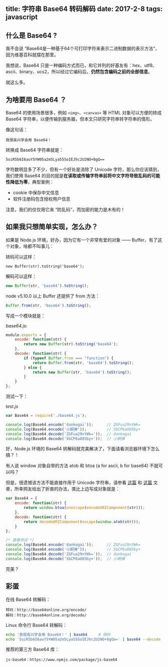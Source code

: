 title: 字符串 Base64 转码解码
date: 2017-2-8
tags: javascript
---

## 什么是 Base64 ?

我不会说 “Base64是一种基于64个可打印字符来表示二进制数据的表示方法”，因为维基百科就摆在那里。

我想说，Base64 只是一种编码方式而已，和它并列的好基友有：hex、utf8、ascii、binary、ucs2，所以经过它编码后，**仍然包含编码之前的全部信息**。

就这么多。

## 为啥要用 Base64 ？

Base64 的使用场景很多，例如 `<img>`、`<canvas>` 等 HTML 对象可以方便的转成 Base64 字符串，以便传输到服务器，但本文只研究字符串转字符串的情形。

像这句话：

``` text
我很高兴学会用 Base64！
```

转换成 Base64 字符串就是：

``` text
5oiR5b6I6auY5YW05a2m5Lya55SoIEJhc2U2NO+8gQ==
```

字符数明显多了不少，但有一个好处是消除了 Unicode 字符，那么你应该猜到，我们使用 Base64 的目的就是**在读取或传输字符串前将中文字符导致乱码的可能性降低为零**，典型案例：

* cookie 中保存中文信息
* 软件注册码包含授权用户信息

注意，我们的仅仅用它来 “防乱码”，而加密的能力是木有的！

## 如果我只想简单实现，怎么办？

如果是 Node.js 环境，好办，因为它有一个非常有爱的对象 —— Buffer，有了这个对象，啥都不叫事儿：

转码可以这样：

```
new Buffer(str).toString('base64');
```

解码可以这样：

``` javascript
new Buffer(str, 'base64').toString();
```

node v5.10.0 以上 Buffer 还提供了 from 方法：

``` javascript
Buffer.from(str, 'base64').toString();
```

写成一个模块就是：

_base64.js:_

``` javascript
module.exports = {
    encode: function(str) {
        return new Buffer(str).toString('base64');
    },
    decode: function(str) {
        if (typeof Buffer.from === "function") {
            return Buffer.from(str, 'base64').toString();
        } else {
            return new Buffer(str, 'base64').toString();
        }
    }
};

```

测试一下：

_test.js_

``` javascript
var Base64 = require('./base64.js');

console.log(Base64.encode('dankogai'));      // ZGFua29nYWk=
console.log(Base64.encode('小飼弾'));         // 5bCP6aO85by+
console.log(Base64.decode('ZGFua29nYWk='));  // dankogai
console.log(Base64.decode('5bCP6aO85by+'));  // 小飼弾

```

好，Node.js 环境的 Base64 转解码就完美解决了，下面请看浏览器环境下怎么搞？！

有人说 window 对象自带的方法 atob 和 btoa (a for ascii, b for base64) 不就可以吗？

但是，很遗憾该方法不能直接作用于 Unicode 字符串，请参看 [这篇][1] 和 [这篇][2] 文章，所幸网友给出了折衷的办法，类比上边写成对象就是：

``` javascript
var Base64 = {
    encode: function(str) {
        return window.btoa(unescape(encodeURIComponent(str)));
    },
    decode: function(str) {
        return decodeURIComponent(escape(window.atob(str)));
    }
};

/* 直接测试 */
console.log(Base64.encode('dankogai'));      // ZGFua29nYWk=
console.log(Base64.encode('小飼弾'));         // 5bCP6aO85by+
console.log(Base64.decode('ZGFua29nYWk='));  // dankogai
console.log(Base64.decode('5bCP6aO85by+'));  // 小飼弾
```

完美？

## 彩蛋

在线 Base64 转解码：

``` text
转码：http://base64online.org/encode/
解码：http://base64online.org/decode/
```

Linux 命令行 Base64 转解码：

``` bash
echo '我很高兴学会用 Base64！' | base64     # 转码
echo '5oiR5b6I6auY5YW05a2m5Lya55SoIEJhc2U2NO+8gQo=' | base64 --decode     # 解码
```

推荐的第三方 Base64 库：

``` text
js-base64：https://www.npmjs.com/package/js-base64
```

[1]: https://developer.mozilla.org/en-US/docs/Web/JavaScript/Base64_encoding_and_decoding#The_.22Unicode_Problem.22
[2]: https://developer.mozilla.org/en-US/docs/Web/API/window.btoa#Unicode_Strings
